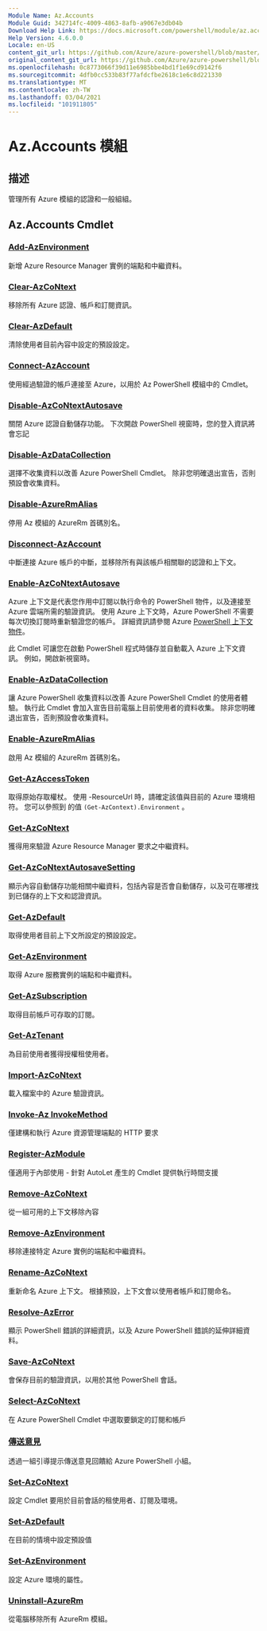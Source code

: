 ```yaml
---
Module Name: Az.Accounts
Module Guid: 342714fc-4009-4863-8afb-a9067e3db04b
Download Help Link: https://docs.microsoft.com/powershell/module/az.accounts
Help Version: 4.6.0.0
Locale: en-US
content_git_url: https://github.com/Azure/azure-powershell/blob/master/src/Accounts/Accounts/help/Az.Accounts.md
original_content_git_url: https://github.com/Azure/azure-powershell/blob/master/src/Accounts/Accounts/help/Az.Accounts.md
ms.openlocfilehash: 0c8773066f39d11e6985bbe4bd1f1e69cd9142f6
ms.sourcegitcommit: 4dfb0cc533b83f77afdcfbe2618c1e6c8d221330
ms.translationtype: MT
ms.contentlocale: zh-TW
ms.lasthandoff: 03/04/2021
ms.locfileid: "101911805"
---
```

# Az.Accounts 模組
## 描述
管理所有 Azure 模組的認證和一般組組。

## Az.Accounts Cmdlet
### [Add-AzEnvironment](Add-AzEnvironment.md)
新增 Azure Resource Manager 實例的端點和中繼資料。

### [Clear-AzCoNtext](Clear-AzContext.md)
移除所有 Azure 認證、帳戶和訂閱資訊。

### [Clear-AzDefault](Clear-AzDefault.md)
清除使用者目前內容中設定的預設設定。

### [Connect-AzAccount](Connect-AzAccount.md)
使用經過驗證的帳戶連接至 Azure，以用於 Az PowerShell 模組中的 Cmdlet。

### [Disable-AzCoNtextAutosave](Disable-AzContextAutosave.md)
關閉 Azure 認證自動儲存功能。  下次開啟 PowerShell 視窗時，您的登入資訊將會忘記

### [Disable-AzDataCollection](Disable-AzDataCollection.md)
選擇不收集資料以改善 Azure PowerShell Cmdlet。 除非您明確退出宣告，否則預設會收集資料。

### [Disable-AzureRmAlias](Disable-AzureRmAlias.md)
停用 Az 模組的 AzureRm 首碼別名。

### [Disconnect-AzAccount](Disconnect-AzAccount.md)
中斷連接 Azure 帳戶的中斷，並移除所有與該帳戶相關聯的認證和上下文。

### [Enable-AzCoNtextAutosave](Enable-AzContextAutosave.md)
Azure 上下文是代表您作用中訂閱以執行命令的 PowerShell 物件，以及連接至 Azure 雲端所需的驗證資訊。 使用 Azure 上下文時，Azure PowerShell 不需要每次切換訂閱時重新驗證您的帳戶。 詳細資訊請參閱 Azure [PowerShell 上下文物件](https://docs.microsoft.com/powershell/azure/context-persistence)。

此 Cmdlet 可讓您在啟動 PowerShell 程式時儲存並自動載入 Azure 上下文資訊。 例如，開啟新視窗時。

### [Enable-AzDataCollection](Enable-AzDataCollection.md)
讓 Azure PowerShell 收集資料以改善 Azure PowerShell Cmdlet 的使用者體驗。 執行此 Cmdlet 會加入宣告目前電腦上目前使用者的資料收集。 除非您明確退出宣告，否則預設會收集資料。

### [Enable-AzureRmAlias](Enable-AzureRmAlias.md)
啟用 Az 模組的 AzureRm 首碼別名。

### [Get-AzAccessToken](Get-AzAccessToken.md)
取得原始存取權杖。 使用 -ResourceUrl 時，請確定該值與目前的 Azure 環境相符。 您可以參照到 的值 `(Get-AzContext).Environment` 。

### [Get-AzCoNtext](Get-AzContext.md)
獲得用來驗證 Azure Resource Manager 要求之中繼資料。

### [Get-AzCoNtextAutosaveSetting](Get-AzContextAutosaveSetting.md)
顯示內容自動儲存功能相關中繼資料，包括內容是否會自動儲存，以及可在哪裡找到已儲存的上下文和認證資訊。

### [Get-AzDefault](Get-AzDefault.md)
取得使用者目前上下文所設定的預設設定。

### [Get-AzEnvironment](Get-AzEnvironment.md)
取得 Azure 服務實例的端點和中繼資料。

### [Get-AzSubscription](Get-AzSubscription.md)
取得目前帳戶可存取的訂閱。

### [Get-AzTenant](Get-AzTenant.md)
為目前使用者獲得授權租使用者。

### [Import-AzCoNtext](Import-AzContext.md)
載入檔案中的 Azure 驗證資訊。

### [Invoke-Az InvokeMethod](Invoke-AzRestMethod.md)
僅建構和執行 Azure 資源管理端點的 HTTP 要求

### [Register-AzModule](Register-AzModule.md)
僅適用于內部使用 - 針對 AutoLet 產生的 Cmdlet 提供執行時間支援

### [Remove-AzCoNtext](Remove-AzContext.md)
從一組可用的上下文移除內容

### [Remove-AzEnvironment](Remove-AzEnvironment.md)
移除連接特定 Azure 實例的端點和中繼資料。

### [Rename-AzCoNtext](Rename-AzContext.md)
重新命名 Azure 上下文。  根據預設，上下文會以使用者帳戶和訂閱命名。

### [Resolve-AzError](Resolve-AzError.md)
顯示 PowerShell 錯誤的詳細資訊，以及 Azure PowerShell 錯誤的延伸詳細資料。

### [Save-AzCoNtext](Save-AzContext.md)
會保存目前的驗證資訊，以用於其他 PowerShell 會話。

### [Select-AzCoNtext](Select-AzContext.md)
在 Azure PowerShell Cmdlet 中選取要鎖定的訂閱和帳戶

### [傳送意見](Send-Feedback.md)
透過一組引導提示傳送意見回饋給 Azure PowerShell 小組。

### [Set-AzCoNtext](Set-AzContext.md)
設定 Cmdlet 要用於目前會話的租使用者、訂閱及環境。

### [Set-AzDefault](Set-AzDefault.md)
在目前的情境中設定預設值

### [Set-AzEnvironment](Set-AzEnvironment.md)
設定 Azure 環境的屬性。

### [Uninstall-AzureRm](Uninstall-AzureRm.md)
從電腦移除所有 AzureRm 模組。

